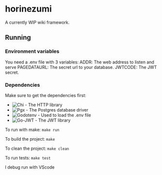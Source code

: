 # horinezumi
A currently WIP wiki framework.

## Running

### Environment variables
You need a .env file with 3 variables:
    ADDR: The web address to listen and serve
    PAGEDATAURL: The secret url to your database.
    JWTCODE: The JWT secret.

### Dependencies
Make sure to get the dependencies first:
* ![Chi](https://github.com/go-chi/chi) - The HTTP library
* ![Pgx](https://github.com/jackc/pgx/) - The Postgres database driver
* ![Godotenv](https://github.com/joho/godotenv) - Used to load the .env file
* ![Go-JWT ](https://github.com/golang-jwt/jwt) - The JWT library


To run with make:
`make run`

To build the project:
`make`

To clean the project:
`make clean`

To run tests:
`make test`

I debug run with VScode